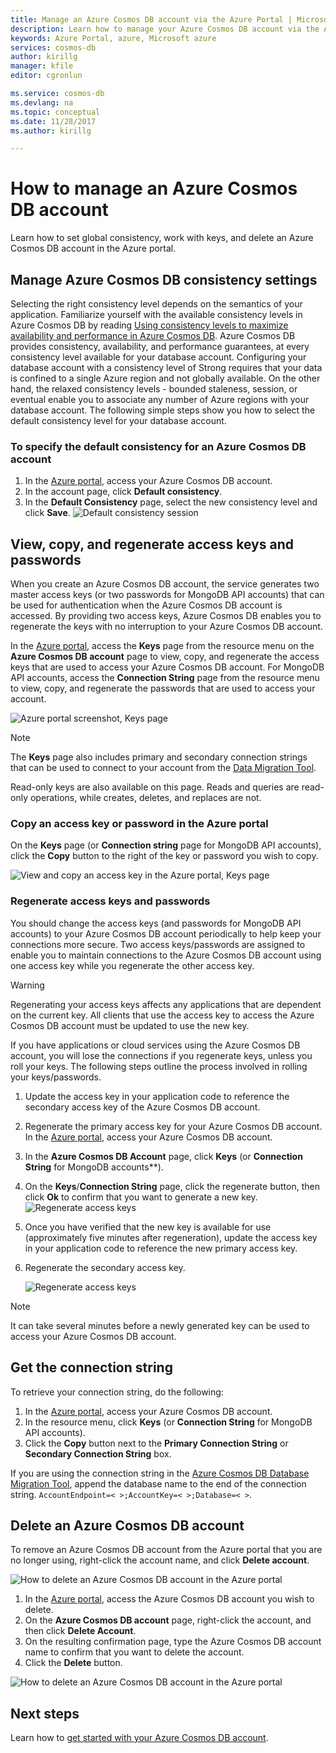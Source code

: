```yaml
---
title: Manage an Azure Cosmos DB account via the Azure Portal | Microsoft Docs
description: Learn how to manage your Azure Cosmos DB account via the Azure Portal. Find a guide on using the Azure Portal to view, copy, delete and access accounts.
keywords: Azure Portal, azure, Microsoft azure
services: cosmos-db
author: kirillg
manager: kfile
editor: cgronlun

ms.service: cosmos-db
ms.devlang: na
ms.topic: conceptual
ms.date: 11/28/2017
ms.author: kirillg

---
```

# How to manage an Azure Cosmos DB account
Learn how to set global consistency, work with keys, and delete an Azure Cosmos DB account in the Azure portal.

## <a id="consistency"></a>Manage Azure Cosmos DB consistency settings
Selecting the right consistency level depends on the semantics of your application. Familiarize yourself with the available consistency levels in Azure Cosmos DB by reading [Using consistency levels to maximize availability and performance in Azure Cosmos DB][consistency]. Azure Cosmos DB provides consistency, availability, and performance guarantees, at every consistency level available for your database account. Configuring your database account with a consistency level of Strong requires that your data is confined to a single Azure region and not globally available. On the other hand, the relaxed consistency levels - bounded staleness, session, or eventual enable you to associate any number of Azure regions with your database account. The following simple steps show you how to select the default consistency level for your database account.

### To specify the default consistency for an Azure Cosmos DB account
1. In the [Azure portal](https://portal.azure.com/), access your Azure Cosmos DB account.
2. In the account page, click **Default consistency**.
3. In the **Default Consistency** page, select the new consistency level and click **Save**.
    ![Default consistency session][5]

## <a id="keys"></a>View, copy, and regenerate access keys and passwords
When you create an Azure Cosmos DB account, the service generates two master access keys (or two passwords for MongoDB API accounts) that can be used for authentication when the Azure Cosmos DB account is accessed. By providing two access keys, Azure Cosmos DB enables you to regenerate the keys with no interruption to your Azure Cosmos DB account. 

In the [Azure portal](https://portal.azure.com/), access the **Keys** page from the resource menu on the **Azure Cosmos DB account** page to view, copy, and regenerate the access keys that are used to access your Azure Cosmos DB account. For MongoDB API accounts, access the **Connection String** page from the resource menu to view, copy, and regenerate the passwords that are used to access your account.

![Azure portal screenshot, Keys page](./media/manage-account/keys.png)

> [!NOTE]
> The **Keys** page also includes primary and secondary connection strings that can be used to connect to your account from the [Data Migration Tool](import-data.md).
> 
> 

Read-only keys are also available on this page. Reads and queries are read-only operations, while creates, deletes, and replaces are not.

### Copy an access key or password in the Azure portal
On the **Keys** page (or **Connection string** page for MongoDB API accounts), click the **Copy** button to the right of the key or password you wish to copy.

![View and copy an access key in the Azure portal, Keys page](./media/manage-account/copykeys.png)

### Regenerate access keys and passwords
You should change the access keys (and passwords for MongoDB API accounts) to your Azure Cosmos DB account periodically to help keep your connections more secure. Two access keys/passwords are assigned to enable you to maintain connections to the Azure Cosmos DB account using one access key while you regenerate the other access key.

> [!WARNING]
> Regenerating your access keys affects any applications that are dependent on the current key. All clients that use the access key to access the Azure Cosmos DB account must be updated to use the new key.
> 
> 

If you have applications or cloud services using the Azure Cosmos DB account, you will lose the connections if you regenerate keys, unless you roll your keys. The following steps outline the process involved in rolling your keys/passwords.

1. Update the access key in your application code to reference the secondary access key of the Azure Cosmos DB account.
2. Regenerate the primary access key for your Azure Cosmos DB account. In the [Azure portal](https://portal.azure.com/),
   access your Azure Cosmos DB account.
3. In the **Azure Cosmos DB Account** page, click **Keys** (or **Connection String** for MongoDB accounts**).
4. On the **Keys**/**Connection String** page, click the regenerate button, then click **Ok** to confirm that you want to generate a new key.
    ![Regenerate access keys](./media/manage-account/regenerate-keys.png)
5. Once you have verified that the new key is available for use (approximately five minutes after regeneration), update the access key in your application code to reference the new primary access key.
6. Regenerate the secondary access key.
   
    ![Regenerate access keys](./media/manage-account/regenerate-secondary-key.png)

> [!NOTE]
> It can take several minutes before a newly generated key can be used to access your Azure Cosmos DB account.
> 
> 

## Get the connection string
To retrieve your connection string, do the following: 

1. In the [Azure portal](https://portal.azure.com), access your Azure Cosmos DB account.
2. In the resource menu, click **Keys** (or **Connection String** for MongoDB API accounts).
3. Click the **Copy** button next to the **Primary Connection String** or **Secondary Connection String** box. 

If you are using the connection string in the [Azure Cosmos DB Database Migration Tool](import-data.md), append the database name to the end of the connection string. `AccountEndpoint=< >;AccountKey=< >;Database=< >`.

## <a id="delete"></a> Delete an Azure Cosmos DB account
To remove an Azure Cosmos DB account from the Azure portal that you are no longer using, right-click the account name, and click **Delete account**.

![How to delete an Azure Cosmos DB account in the Azure portal](./media/manage-account/deleteaccount.png)

1. In the [Azure portal](https://portal.azure.com/), access the Azure Cosmos DB account you wish to delete.
2. On the **Azure Cosmos DB account** page, right-click the account, and then click **Delete Account**. 
3. On the resulting confirmation page, type the Azure Cosmos DB account name to confirm that you want to delete the account.
4. Click the **Delete** button.

![How to delete an Azure Cosmos DB account in the Azure portal](./media/manage-account/delete-account-confirm.png)

## <a id="next"></a>Next steps
Learn how to [get started with your Azure Cosmos DB account](http://go.microsoft.com/fwlink/p/?LinkId=402364).

<!--Image references-->
[5]: ./media/manage-account/documentdb_change_consistency-1.png

<!--Reference style links - using these makes the source content way more readable than using inline links-->
[bcdr]: https://azure.microsoft.com/documentation/articles/best-practices-availability-paired-regions/
[consistency]: consistency-levels.md
[azureregions]: https://azure.microsoft.com/regions/#services
[offers]: https://azure.microsoft.com/pricing/details/cosmos-db/
